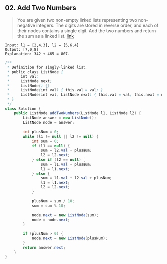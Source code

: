 ## 02. Add Two Numbers
> You are given two non-empty linked lists representing two non-negative integers. The digits are stored in reverse order, and each of their nodes contains a single digit. Add the two numbers and return the sum as a linked list. [link](https://leetcode.com/problems/add-two-numbers/)
```
Input: l1 = [2,4,3], l2 = [5,6,4]
Output: [7,0,8]
Explanation: 342 + 465 = 807.
```
```java
/**
 * Definition for singly-linked list.
 * public class ListNode {
 *     int val;
 *     ListNode next;
 *     ListNode() {}
 *     ListNode(int val) { this.val = val; }
 *     ListNode(int val, ListNode next) { this.val = val; this.next = next; }
 * }
 */
class Solution {
    public ListNode addTwoNumbers(ListNode l1, ListNode l2) {
        ListNode answer = new ListNode();
        ListNode node = answer;
        
        int plusNum = 0;
        while (l1 != null || l2 != null) {
            int sum = 0;
            if (l1 == null) {
                sum = l2.val + plusNum;
                l2 = l2.next;
            } else if (l2 == null) {
                sum = l1.val + plusNum;
                l1 = l1.next;
            } else {
                sum = l1.val + l2.val + plusNum;
                l1 = l1.next;
                l2 = l2.next;
            }
            
            plusNum = sum / 10;
            sum = sum % 10;
            
            node.next = new ListNode(sum);
            node = node.next;
        }
        
        if (plusNum > 0) {
            node.next = new ListNode(plusNum);
        }
        return answer.next;
    }
}
```